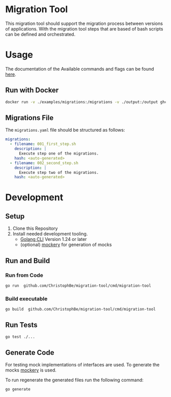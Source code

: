 # Migration Tool

This migration tool should support the migration process between versions of applications.
With the migration tool steps that are based of bash scripts can be defined and orchestrated. 

# Usage

The documentation of the Available commands and flags can be found [here](docs/cli/migration-tool.md).

## Run with Docker
```bash
docker run -v ./examples/migrations:/migrations -v ./output:/output ghcr.io/christophbe/migration-tool:latest run --folder ./migrations --execution-filename ./output/execution-log.yaml 
```

## Migrations File

The `migrations.yaml` file should be structured as follows:
```yaml
migrations:
  - filename: 001_first_step.sh
    description: |
      Execute step one of the migrations.
    hash: <auto-generated>
  - filename: 002_second_step.sh
    description: |
      Execute step two of the migrations.
    hash: <auto-generated>
```

# Development

## Setup
1. Clone this Repository
2. Install needed development tooling.
   - [Golang CLI](https://go.dev/dl) Version 1.24 or later
   - (optional) [mockery](https://vektra.github.io/mockery/latest/installation/) for generation of mocks

## Run and Build 
### Run from Code 
```bash
go run  github.com/ChristophBe/migration-tool/cmd/migration-tool
```

### Build executable
```bash
go build  github.com/ChristophBe/migration-tool/cmd/migration-tool
```

## Run Tests
```bash
go test ./...
```

## Generate Code
For testing mock implementations of interfaces are used. To generate the mocks [mockery](https://vektra.github.io/mockery/latest/) is used.

To run regenerate the generated files run the following command:
```bash
go generate
```